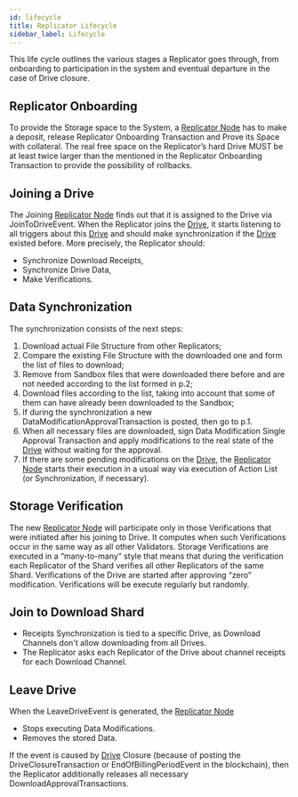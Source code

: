 ```yaml
---
id: lifecycle
title: Replicator Lifecycle
sidebar_label: Lifecycle
---
```


This life cycle outlines the various stages a Replicator goes through, from onboarding to participation in the system and eventual departure in the case of Drive closure.

## Replicator Onboarding

To provide the Storage space to the System, a [Replicator Node](../../roles/replicator.md) has to make a deposit, release Replicator Onboarding Transaction and Prove its Space with collateral. The real free space on the Replicator’s hard Drive MUST be at least twice larger than the mentioned in the Replicator Onboarding Transaction to provide the possibility of rollbacks.

## Joining a Drive

The Joining [Replicator Node](../../roles/replicator.md) finds out that it is assigned to the Drive via JoinToDriveEvent.
When the Replicator joins the [Drive](overview.md), it starts listening to all triggers about this [Drive](overview.md) and should make synchronization if the [Drive](overview.md) existed before. More precisely, the Replicator should:

 - Synchronize Download Receipts,
 - Synchronize Drive Data,
 - Make Verifications.

## Data Synchronization

The synchronization consists of the next steps:

  1. Download actual File Structure from other Replicators;
  2. Compare the existing File Structure with the downloaded one and form the list of files to download;
  3. Remove from Sandbox files that were downloaded there before and are not needed according to the list formed in p.2;
  4. Download files according to the list, taking into account that some of them can have already been downloaded to the Sandbox;
  5. If during the synchronization a new DataModificationApprovalTransaction is posted, then go to p.1.
  6. When all necessary files are downloaded, sign Data Modification Single Approval Transaction and apply modifications to the real state of the [Drive](overview.md) without waiting for the approval.
  7. If there are some pending modifications on the [Drive](overview.md), the [Replicator Node](../../roles/replicator.md) starts their execution in a usual way via execution of Action List (or Synchronization, if necessary).

## Storage Verification

The new [Replicator Node](../../roles/replicator.md) will participate only in those Verifications that were initiated after his joining to Drive. It computes when such Verifications occur in the same way as all other Validators. Storage Verifications are executed in a “many-to-many“ style that means that during the verification each Replicator of the Shard verifies all other Replicators of the same Shard. Verifications of the Drive are started after approving “zero” modification. Verifications will be execute regularly but randomly.

## Join to Download Shard

 - Receipts Synchronization is tied to a specific Drive, as Download Channels don't allow downloading from all Drives.
 - The Replicator asks each Replicator of the Drive about channel receipts for each Download Channel.

## Leave Drive

When the LeaveDriveEvent is generated, the [Replicator Node](../../roles/replicator.md)

 - Stops executing Data Modifications.
 - Removes the stored Data.

If the event is caused by [Drive](overview.md) Closure (because of posting the DriveClosureTransaction or EndOfBillingPeriodEvent in the blockchain), then the Replicator additionally releases all necessary DownloadApprovalTransactions.